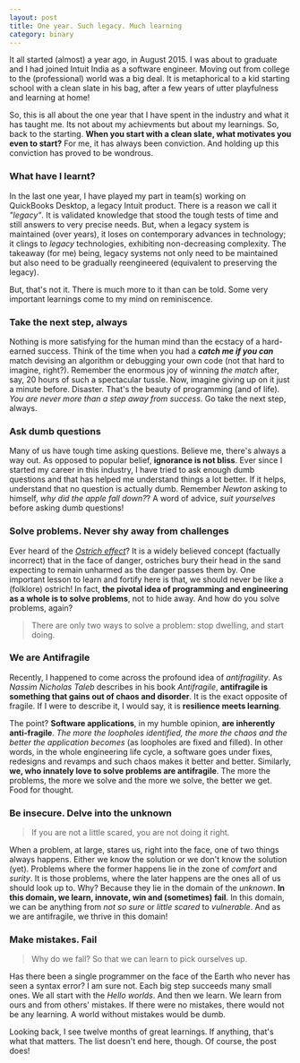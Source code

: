 ```yaml
---
layout: post
title: One year. Such legacy. Much learning 
category: binary
---
```

It all started (almost) a year ago, in August 2015. I was about to graduate and I had joined Intuit India as a software engineer. Moving out from college to the (professional) world was a big deal. It is metaphorical to a kid starting school with a clean slate in his bag, after a few years of utter playfulness and learning at home!

So, this is all about the one year that I have spent in the industry and what it has taught me. Its not about my achievments but about my learnings. So, back to the starting. **When you start with a clean slate, what motivates you even to start?** For me, it has always been conviction. And holding up this conviction has proved to be wondrous.     

### **What have I learnt?** 

In the last one year, I have played my part in team(s) working on QuickBooks Desktop, a legacy Intuit product. There is a reason we call it *"legacy"*. It is validated knowledge that stood the tough tests of time and still answers to very precise needs. But, when a legacy system is maintained (over years), it loses on contemporary advances in technology; it clings to *legacy* technologies, exhibiting non-decreasing complexity. The takeaway (for me) being, legacy systems not only need to be maintained but also need to be gradually reengineered (equivalent to preserving the legacy). 

But, that's not it. There is much more to it than can be told. Some very important learnings come to my mind on reminiscence. 

### **Take the next step, always** 

Nothing is more satisfying for the human mind than the ecstacy of a hard-earned success. Think of the time when you had a ***catch me if you can*** match devising an algorithm or debugging your own code (not that hard to imagine, right?). Remember the enormous joy of winning *the match* after, say, 20 hours of such a spectacular tussle. Now, imagine giving up on it just a minute before. Disaster. That's the beauty of programming (and of life). *You are never more than a step away from success*. Go take the next step, always.     

### **Ask dumb questions**

Many of us have tough time asking questions. Believe me, there's always a way out. As opposed to popular belief, **ignorance is not bliss**. Ever since I started my career in this industry, I have tried to ask enough dumb questions and that has helped me understand things a lot better. If it helps, understand that no question is actually dumb. Remember *Newton* asking to himself, *why did the apple fall down?*? A word of advice, *suit yourselves* before asking dumb questions!


### **Solve problems. Never shy away from challenges**

Ever heard of the [*Ostrich effect*](https://en.wikipedia.org/wiki/Ostrich_effect)? It is a widely believed concept (factually incorrect) that in the face of danger, ostriches bury their head in the sand expecting to remain unharmed as the danger passes them by. One important lesson to learn and fortify here is that, we should never be like a (folklore) ostrich! In fact, **the pivotal idea of programming and engineering as a whole is to solve problems**, not to hide away. And how do you solve problems, again?

> There are only two ways to solve a problem: stop dwelling, and start doing.



### **We are Antifragile**

Recently, I happened to come across the profound idea of *antifragility*. As *Nassim Nicholas Taleb* describes in his book *Antifragile*, **antifragile is something that gains out of chaos and disorder**. It is the exact opposite of fragile. If I were to describe it, I would say, it is **resilience meets learning**.

The point? **Software applications**, in my humble opinion, **are inherently anti-fragile**. *The more the loopholes identified, the more the chaos and the better the application becomes* (as loopholes are fixed and filled). In other words, in the whole engineering life cycle, a software goes under fixes, redesigns and revamps and such chaos makes it better and better. Similarly, **we, who innately love to solve problems are antifragile**. The more the problems, the more we solve and the more we solve, the better we get. Food for thought.

### **Be insecure. Delve into the unknown**

> If you are not a little scared, you are not doing it right.

When a problem, at large, stares us, right into the face, one of two things always happens. Either we know the solution or we don't know the solution (yet). Problems where the former happens lie in the zone of *comfort* and *surity*. It is those problems, where the later happens are the ones all of us should look up to. Why? Because they lie in the domain of the *unknown*. **In this domain, we learn, innovate, win and (sometimes) fail**. In this domain, we can be anything from *not so sure* or *little scared* to *vulnerable*. And as we are antifragile, we thrive in this domain!    

### **Make mistakes. Fail**

> Why do we fall? So that we can learn to pick ourselves up.

Has there been a single programmer on the face of the Earth who never has seen a syntax error? I am sure not. Each big step succeeds many small ones. We all start with the *Hello worlds*. And then we learn. We learn from ours and from others' mistakes. If there were no mistakes, there would not be any learning. A world without mistakes would be dumb.

Looking back, I see twelve months of great learnings. If anything, that's what that matters. The list doesn't end here, though. Of course, the post does!  

